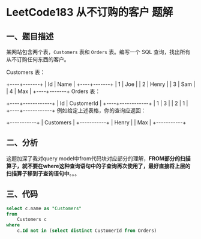 # LeetCode183 从不订购的客户 题解

## 一、题目描述

某网站包含两个表，`Customers` 表和 `Orders` 表。编写一个 SQL 查询，找出所有从不订购任何东西的客户。

Customers 表：

+----+-------+
| Id | Name  |
+----+-------+
| 1  | Joe   |
| 2  | Henry |
| 3  | Sam   |
| 4  | Max   |
+----+-------+
Orders 表：

+----+------------+
| Id | CustomerId |
+----+------------+
| 1  | 3          |
| 2  | 1          |
+----+------------+
例如给定上述表格，你的查询应返回：

+-----------+
| Customers |
+-----------+
| Henry     |
| Max       |
+-----------+



## 二、分析

这题加深了我对query model中from代码块对应部分的理解，**FROM部分的扫描算子，就不要在where这种查询语句中的子查询再次使用了，最好直接将上层的扫描算子移到子查询语句中**。。。



## 三、代码

```sql
select c.name as "Customers"
from
    Customers c
where
    c.Id not in (select distinct CustomerId from Orders)
```



